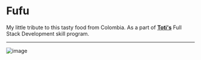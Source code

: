 # Fufu

My little tribute to this tasty food from Colombia. As a part of **[Toti's](https://blog.carreiras.totidiversidade.com.br/)** Full Stack Development skill program.

---

![image](https://github.com/shemuelx/fufu/assets/72283796/338a341d-c494-469a-8106-d0418a1a2581)

